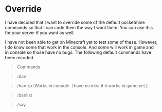 # Override
I have decided that I want to override some of the default pocketmine commands so that I can code them the way I want them. You can use this for your server if you want as well.

I have not been able to get on Minecraft yet to test some of these. However, I do know some that work in the console. And some will work in game and in console so those have no bugs. The following default commands have been recoded.
>Commands

  > /ban

  > /ban-ip (Works in console. I have no idea if it works in game yet.)

  > /banlist

  > /say
